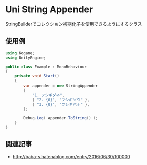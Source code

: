 ﻿# Uni String Appender

StringBuilderでコレクション初期化子を使用できるようにするクラス

## 使用例

```cs
using Kogane;
using UnityEngine;

public class Example : MonoBehaviour
{
	private void Start()
	{
		var appender = new StringAppender
		{
			"1. フシギダネ",
			{ "2. {0}", "フシギソウ" },
			{ "3. {0}", "フシギバナ" },
		};

		Debug.Log( appender.ToString() );
	}
}
```

## 関連記事

* http://baba-s.hatenablog.com/entry/2016/06/30/100000
